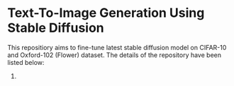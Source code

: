 # Text-To-Image Generation Using Stable Diffusion



This repositiory aims to fine-tune latest stable diffusion model on CIFAR-10 and Oxford-102 (Flower) dataset. The details of the repository have been listed below:

1. 
